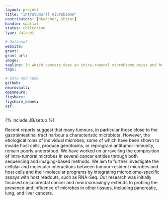```yaml
---
layout: project
title: "Intratumoral microbiome"
contributors: [nkarcher, shitut]
handle: spatial
status: collection
type: dataset

# Optional
website:
grant:
grant_url:
image: 
tagline: In which cancers does an intra-tumoral microbiome exist and how does it interact with other cellular and molecular features of the tumour and its microenvironment?  
tags: 

# Data and code
github: 
neurovault:
openneuro:
figshare:
figshare_names:
osf:
---
```

{% include JB/setup %}

Recent reports suggest that many tumours, in particular those close to the gastrointestinal tract harbour a characteristic microbiota. However, the etiological roles of individual microbes, some of which have been shown to invade host cells, produce genotoxins, or reprogram antitumor immunity, remain poorly understood. We have worked on unravelling the composition of intra-tumoral microbes in several cancer entities through both sequencing and imaging-based methods. We aim to further investigate the cellular and molecular interactions  between tumour-resident microbes and host cells and their molecular programs by integrating microbiome-specific assays with host readouts, such as RNA-Seq. Our research was initially focused on colorectal cancer and now increasingly extends to probing the presence and influence of microbes in other tissues, including pancreatic, lung, and liver cancers.
